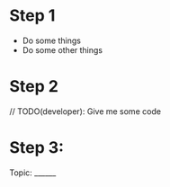 # Step 1

  * Do some things
  * Do some other things
  
# Step 2

// TODO(developer): Give me some code

# Step 3:

Topic: ______
